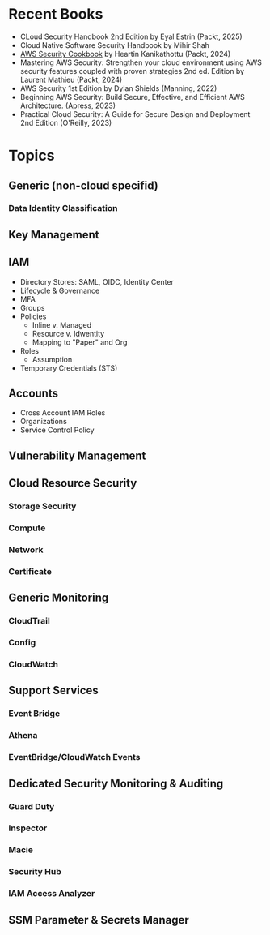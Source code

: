 # Recent Books
- CLoud Security Handbook 2nd Edition by Eyal Estrin (Packt, 2025)
- Cloud Native Software Security Handbook by Mihir Shah
- [AWS Security Cookbook](https://github.com/PacktPublishing/AWS-Security-Cookbook-Second-Edition) by Heartin Kanikathottu (Packt, 2024)
- Mastering AWS Security: Strengthen your cloud environment using AWS security features coupled with proven strategies 2nd ed. Edition
by Laurent Mathieu (Packt, 2024)
- AWS Security 1st Edition by Dylan Shields (Manning, 2022)
- Beginning AWS Security: Build Secure, Effective, and Efficient AWS Architecture. (Apress, 2023)
- Practical Cloud Security: A Guide for Secure Design and Deployment 2nd Edition (O'Reilly, 2023)

# Topics

## Generic (non-cloud specifid)

### Data Identity Classification 

## Key Management 

## IAM 
- Directory Stores: SAML, OIDC, Identity Center
- Lifecycle & Governance
- MFA 
- Groups
- Policies 
    - Inline v.  Managed
    - Resource v. Idwentity 
    - Mapping to "Paper" and Org
- Roles 
    - Assumption 
- Temporary Credentials (STS)

## Accounts 
- Cross Account IAM Roles
- Organizations 
- Service Control Policy 

## Vulnerability Management 

## Cloud Resource Security
### Storage Security

### Compute

### Network

### Certificate 

## Generic Monitoring 

### CloudTrail

### Config

### CloudWatch

## Support Services

### Event Bridge

### Athena

### EventBridge/CloudWatch Events

## Dedicated Security Monitoring & Auditing

### Guard Duty

### Inspector

### Macie 

### Security Hub

### IAM Access Analyzer 

## SSM Parameter & Secrets Manager


